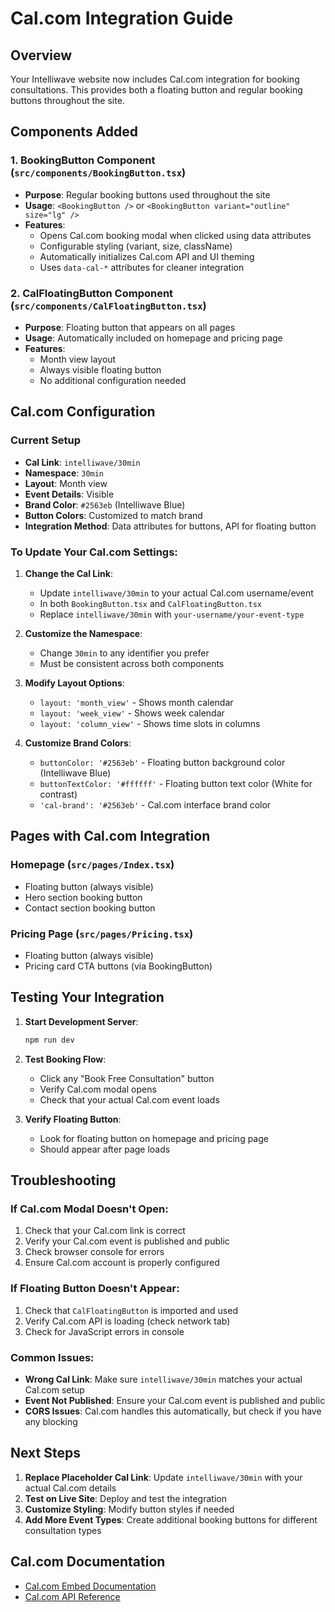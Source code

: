 # Cal.com Integration Guide

## Overview

Your Intelliwave website now includes Cal.com integration for booking consultations. This provides both a floating button and regular booking buttons throughout the site.

## Components Added

### 1. BookingButton Component (`src/components/BookingButton.tsx`)

- **Purpose**: Regular booking buttons used throughout the site
- **Usage**: `<BookingButton />` or `<BookingButton variant="outline" size="lg" />`
- **Features**:
  - Opens Cal.com booking modal when clicked using data attributes
  - Configurable styling (variant, size, className)
  - Automatically initializes Cal.com API and UI theming
  - Uses `data-cal-*` attributes for cleaner integration

### 2. CalFloatingButton Component (`src/components/CalFloatingButton.tsx`)

- **Purpose**: Floating button that appears on all pages
- **Usage**: Automatically included on homepage and pricing page
- **Features**:
  - Month view layout
  - Always visible floating button
  - No additional configuration needed

## Cal.com Configuration

### Current Setup

- **Cal Link**: `intelliwave/30min`
- **Namespace**: `30min`
- **Layout**: Month view
- **Event Details**: Visible
- **Brand Color**: `#2563eb` (Intelliwave Blue)
- **Button Colors**: Customized to match brand
- **Integration Method**: Data attributes for buttons, API for floating button

### To Update Your Cal.com Settings:

1. **Change the Cal Link**:

   - Update `intelliwave/30min` to your actual Cal.com username/event
   - In both `BookingButton.tsx` and `CalFloatingButton.tsx`
   - Replace `intelliwave/30min` with `your-username/your-event-type`

2. **Customize the Namespace**:

   - Change `30min` to any identifier you prefer
   - Must be consistent across both components

3. **Modify Layout Options**:

   - `layout: 'month_view'` - Shows month calendar
   - `layout: 'week_view'` - Shows week calendar
   - `layout: 'column_view'` - Shows time slots in columns

4. **Customize Brand Colors**:
   - `buttonColor: '#2563eb'` - Floating button background color (Intelliwave Blue)
   - `buttonTextColor: '#ffffff'` - Floating button text color (White for contrast)
   - `'cal-brand': '#2563eb'` - Cal.com interface brand color

## Pages with Cal.com Integration

### Homepage (`src/pages/Index.tsx`)

- Floating button (always visible)
- Hero section booking button
- Contact section booking button

### Pricing Page (`src/pages/Pricing.tsx`)

- Floating button (always visible)
- Pricing card CTA buttons (via BookingButton)

## Testing Your Integration

1. **Start Development Server**:

   ```bash
   npm run dev
   ```

2. **Test Booking Flow**:

   - Click any "Book Free Consultation" button
   - Verify Cal.com modal opens
   - Check that your actual Cal.com event loads

3. **Verify Floating Button**:
   - Look for floating button on homepage and pricing page
   - Should appear after page loads

## Troubleshooting

### If Cal.com Modal Doesn't Open:

1. Check that your Cal.com link is correct
2. Verify your Cal.com event is published and public
3. Check browser console for errors
4. Ensure Cal.com account is properly configured

### If Floating Button Doesn't Appear:

1. Check that `CalFloatingButton` is imported and used
2. Verify Cal.com API is loading (check network tab)
3. Check for JavaScript errors in console

### Common Issues:

- **Wrong Cal Link**: Make sure `intelliwave/30min` matches your actual Cal.com setup
- **Event Not Published**: Ensure your Cal.com event is published and public
- **CORS Issues**: Cal.com handles this automatically, but check if you have any blocking

## Next Steps

1. **Replace Placeholder Cal Link**: Update `intelliwave/30min` with your actual Cal.com details
2. **Test on Live Site**: Deploy and test the integration
3. **Customize Styling**: Modify button styles if needed
4. **Add More Event Types**: Create additional booking buttons for different consultation types

## Cal.com Documentation

- [Cal.com Embed Documentation](https://cal.com/docs/embed)
- [Cal.com API Reference](https://cal.com/docs/api-reference)
